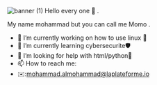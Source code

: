 ![banner (1)](https://github.com/user-attachments/assets/f156651c-771e-4438-825b-6b35f1e38877)
Hello every one 👋 .


My name mohammad but you can call me Momo .

- 🔭 I’m currently working on how to use linux 🐧
- 🌱 I’m currently learning cybersecurite🛡️
- 🤔 I’m looking for help with html/python🐍
- 📫 How to reach me:
- ✉️:mohammad.almohammad@laplateforme.io


